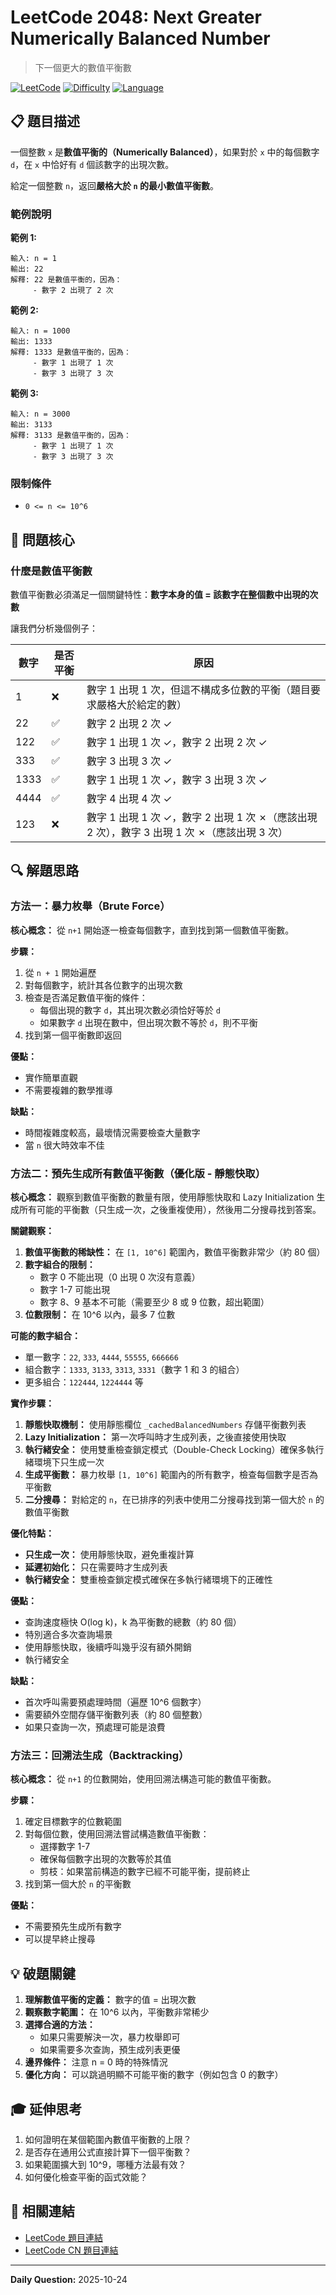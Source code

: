 # LeetCode 2048: Next Greater Numerically Balanced Number

> 下一個更大的數值平衡數

[![LeetCode](https://img.shields.io/badge/LeetCode-2048-FFA116?logo=leetcode)](https://leetcode.com/problems/next-greater-numerically-balanced-number/)
[![Difficulty](https://img.shields.io/badge/Difficulty-Medium-orange)](https://leetcode.com/problems/next-greater-numerically-balanced-number/)
[![Language](https://img.shields.io/badge/Language-C%23-239120?logo=csharp)](https://learn.microsoft.com/dotnet/csharp/)

## 📋 題目描述

一個整數 `x` 是**數值平衡的（Numerically Balanced）**，如果對於 `x` 中的每個數字 `d`，在 `x` 中恰好有 `d` 個該數字的出現次數。

給定一個整數 `n`，返回**嚴格大於 `n` 的最小數值平衡數**。

### 範例說明

**範例 1:**

```text
輸入: n = 1
輸出: 22
解釋: 22 是數值平衡的，因為：
     - 數字 2 出現了 2 次
```

**範例 2:**

```text
輸入: n = 1000
輸出: 1333
解釋: 1333 是數值平衡的，因為：
     - 數字 1 出現了 1 次
     - 數字 3 出現了 3 次
```

**範例 3:**

```text
輸入: n = 3000
輸出: 3133
解釋: 3133 是數值平衡的，因為：
     - 數字 1 出現了 1 次
     - 數字 3 出現了 3 次
```

### 限制條件

- `0 <= n <= 10^6`

## 🎯 問題核心

### 什麼是數值平衡數

數值平衡數必須滿足一個關鍵特性：**數字本身的值 = 該數字在整個數中出現的次數**

讓我們分析幾個例子：

| 數字 | 是否平衡 | 原因 |
|------|---------|------|
| 1 | ❌ | 數字 1 出現 1 次，但這不構成多位數的平衡（題目要求嚴格大於給定的數） |
| 22 | ✅ | 數字 2 出現 2 次 ✓ |
| 122 | ✅ | 數字 1 出現 1 次 ✓，數字 2 出現 2 次 ✓ |
| 333 | ✅ | 數字 3 出現 3 次 ✓ |
| 1333 | ✅ | 數字 1 出現 1 次 ✓，數字 3 出現 3 次 ✓ |
| 4444 | ✅ | 數字 4 出現 4 次 ✓ |
| 123 | ❌ | 數字 1 出現 1 次 ✓，數字 2 出現 1 次 ✗（應該出現 2 次），數字 3 出現 1 次 ✗（應該出現 3 次） |

## 🔍 解題思路

### 方法一：暴力枚舉（Brute Force）

**核心概念：** 從 `n+1` 開始逐一檢查每個數字，直到找到第一個數值平衡數。

**步驟：**

1. 從 `n + 1` 開始遍歷
2. 對每個數字，統計其各位數字的出現次數
3. 檢查是否滿足數值平衡的條件：
   - 每個出現的數字 `d`，其出現次數必須恰好等於 `d`
   - 如果數字 `d` 出現在數中，但出現次數不等於 `d`，則不平衡
4. 找到第一個平衡數即返回

**優點：**

- 實作簡單直觀
- 不需要複雜的數學推導

**缺點：**

- 時間複雜度較高，最壞情況需要檢查大量數字
- 當 `n` 很大時效率不佳

### 方法二：預先生成所有數值平衡數（優化版 - 靜態快取）

**核心概念：** 觀察到數值平衡數的數量有限，使用靜態快取和 Lazy Initialization 生成所有可能的平衡數（只生成一次，之後重複使用），然後用二分搜尋找到答案。

**關鍵觀察：**

1. **數值平衡數的稀缺性：** 在 `[1, 10^6]` 範圍內，數值平衡數非常少（約 80 個）
2. **數字組合的限制：**
   - 數字 0 不能出現（0 出現 0 次沒有意義）
   - 數字 1-7 可能出現
   - 數字 8、9 基本不可能（需要至少 8 或 9 位數，超出範圍）
3. **位數限制：** 在 10^6 以內，最多 7 位數

**可能的數字組合：**

- 單一數字：`22`, `333`, `4444`, `55555`, `666666`
- 組合數字：`1333`, `3133`, `3313`, `3331`（數字 1 和 3 的組合）
- 更多組合：`122444`, `1224444` 等

**實作步驟：**

1. **靜態快取機制：** 使用靜態欄位 `_cachedBalancedNumbers` 存儲平衡數列表
2. **Lazy Initialization：** 第一次呼叫時才生成列表，之後直接使用快取
3. **執行緒安全：** 使用雙重檢查鎖定模式（Double-Check Locking）確保多執行緒環境下只生成一次
4. **生成平衡數：** 暴力枚舉 `[1, 10^6]` 範圍內的所有數字，檢查每個數字是否為平衡數
5. **二分搜尋：** 對給定的 `n`，在已排序的列表中使用二分搜尋找到第一個大於 `n` 的數值平衡數

**優化特點：**

- **只生成一次：** 使用靜態快取，避免重複計算
- **延遲初始化：** 只在需要時才生成列表
- **執行緒安全：** 雙重檢查鎖定模式確保在多執行緒環境下的正確性

**優點：**

- 查詢速度極快 O(log k)，k 為平衡數的總數（約 80 個）
- 特別適合多次查詢場景
- 使用靜態快取，後續呼叫幾乎沒有額外開銷
- 執行緒安全

**缺點：**

- 首次呼叫需要預處理時間（遍歷 10^6 個數字）
- 需要額外空間存儲平衡數列表（約 80 個整數）
- 如果只查詢一次，預處理可能是浪費

### 方法三：回溯法生成（Backtracking）

**核心概念：** 從 `n+1` 的位數開始，使用回溯法構造可能的數值平衡數。

**步驟：**

1. 確定目標數字的位數範圍
2. 對每個位數，使用回溯法嘗試構造數值平衡數：
   - 選擇數字 1-7
   - 確保每個數字出現的次數等於其值
   - 剪枝：如果當前構造的數字已經不可能平衡，提前終止
3. 找到第一個大於 `n` 的平衡數

**優點：**

- 不需要預先生成所有數字
- 可以提早終止搜尋

## 💡 破題關鍵

1. **理解數值平衡的定義：** 數字的值 = 出現次數
2. **觀察數字範圍：** 在 10^6 以內，平衡數非常稀少
3. **選擇合適的方法：**
   - 如果只需要解決一次，暴力枚舉即可
   - 如果需要多次查詢，預生成列表更優
4. **邊界條件：** 注意 n = 0 時的特殊情況
5. **優化方向：** 可以跳過明顯不可能平衡的數字（例如包含 0 的數字）

## 🎓 延伸思考

1. 如何證明在某個範圍內數值平衡數的上限？
2. 是否存在通用公式直接計算下一個平衡數？
3. 如果範圍擴大到 10^9，哪種方法最有效？
4. 如何優化檢查平衡的函式效能？

## 🔗 相關連結

- [LeetCode 題目連結](https://leetcode.com/problems/next-greater-numerically-balanced-number/)
- [LeetCode CN 題目連結](https://leetcode.cn/problems/next-greater-numerically-balanced-number/)

---

**Daily Question:** 2025-10-24
